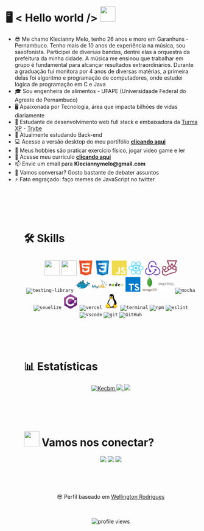 ### <h1>🖥 < Hello world /> <img src = "https://raw.githubusercontent.com/MartinHeinz/MartinHeinz/master/wave.gif" width ="40px" height="40px"></h1>

<ul>
  <li>😎 Me chamo Klecianny Melo, tenho 26 anos e moro em Garanhuns - Pernambuco. Tenho mais de 10 anos de experiência na música, sou saxofonista. Participei de diversas bandas, dentre elas a orquestra da prefeitura da minha cidade. A música me ensinou que trabalhar em grupo é fundamental para alcançar resultados extraordinários. Durante a graduação fui monitora por 4 anos de diversas matérias, a primeira delas foi algoritmo e programação de computadores, onde estudei lógica de programação em C e Java</li>
  <li>🎓 Sou engenheira de alimentos - UFAPE (Universidaade Federal do Agreste de Pernambuco)</li>
  <li>🖥 Apaixonada por Tecnologia, área que impacta bilhões de vidas diariamente</li>
  <li>🔭 Estudante de desenvolvimento web full stack e embaixadora da  <a href="https://www.xpinc.com/" target="_blank">Turma XP</a> - <a href="https://betrybe.com" target="_blank">Trybe</a></li>
  <li>🌱 Atualmente estudando Back-end</li>
  <li>💻 Acesse a versão desktop do meu portifólio <a href="https://portfolio-kecbm.vercel.app/" target="_blank"><b>clicando aqui</b></a></li>
  <li>🤔 Meus hobbies são praticar exercício físico, jogar video game e ler</li>
  <li>📝 Acesse meu curriculo <a href="https://www.cvkeep.com/cv/7e863938f1cc31f1755d834316835807" target="_blank"><b>clicando aqui</b></a></li>
  <li>📫 Envie um email para <b>Kleciannymelo@gmail.com</b></li>
  <li>💬 Vamos conversar? Gosto bastante de debater assuntos</li>
  <li>⚡ Fato engraçado: faço memes de JavaScript no twitter</li>
<ul>
<br><br><br>
<br>
  <h1>🛠 Skills</h1>
  <div align="center" style="margin-top: 30px" style="display: inline_block">
  <code><img height="40" width="40" src="https://raw.githubusercontent.com/jmnote/z-icons/master/svg/c.svg"/></code>
  <code><img height="40" width="40" src="https://cdn.jsdelivr.net/gh/devicons/devicon/icons/java/java-original.svg"/></code>
  <code><img title="HTML5" alt="HTML" height="40" width="40" src="https://raw.githubusercontent.com/devicons/devicon/master/icons/html5/html5-original.svg"></code>
  <code><img title="CSS3" alt="CSS" height="40" width="40" src="https://raw.githubusercontent.com/devicons/devicon/master/icons/css3/css3-original.svg"></code>
  <code><img title="JavaScript" alt="JavaScript" height="40" width="40" src="https://raw.githubusercontent.com/devicons/devicon/master/icons/javascript/javascript-plain.svg"></code>
  <code><img title="React" alt="React" height="40" width="40" src="https://raw.githubusercontent.com/devicons/devicon/master/icons/react/react-original.svg"></code>
  <code><img title="Redux" alt="redux" height="40" width="40" src="https://raw.githubusercontent.com/devicons/devicon/master/icons/redux/redux-original.svg"></code>
  <code><img title="Jest" alt="Jest" height="40" width="40" src="https://raw.githubusercontent.com/devicons/devicon/master/icons/jest/jest-plain.svg"></code>
  <code><img src="https://testing-library.com/img/logo-large.png" alt="testing-library" width="40" height="40"/></code>
   <code><img alt="Docker" height="40" width="40" src="https://raw.githubusercontent.com/devicons/devicon/master/icons/docker/docker-original.svg"></code>
  <code><img src="https://raw.githubusercontent.com/devicons/devicon/master/icons/mysql/mysql-original-wordmark.svg" alt="mysql" width="40" height="40"/></code>
  <code><img src="https://raw.githubusercontent.com/devicons/devicon/master/icons/nodejs/nodejs-original-wordmark.svg" alt="nodejs" width="40" height="40"/></code>
   <code><img alt="TypeScript.js" height="40" width="40" src="https://raw.githubusercontent.com/devicons/devicon/master/icons/typescript/typescript-original.svg"></code>
  <code><img src="https://raw.githubusercontent.com/devicons/devicon/master/icons/mongodb/mongodb-original-wordmark.svg" alt="mongodb" width="40" height="40"/></code>
  <code><img src="https://raw.githubusercontent.com/devicons/devicon/master/icons/express/express-original-wordmark.svg" alt="express" width="40" height="40"/></code>
  <code><img src="https://cdn.jsdelivr.net/gh/devicons/devicon/icons/mocha/mocha-plain.svg" alt="mocha" height="40" width="40" /></code>
  <code><img src="https://cdn.jsdelivr.net/gh/devicons/devicon/icons/sequelize/sequelize-original.svg" alt="seuelize" height="40" width="40" /></code>
  <code><img src="https://raw.githubusercontent.com/devicons/devicon/master/icons/csharp/csharp-original.svg" alt="csharp" width="40" height="40"/></code>
  <code><img alt="vercel" height="40px" width="40" src="https://www.svgrepo.com/show/327408/logo-vercel.svg"></code>
  <code><img src="https://raw.githubusercontent.com/devicons/devicon/master/icons/linux/linux-original.svg" alt="linux" width="40" height="40" /></code>
   <code><img alt="terminal" height="40px" width="40" src="https://cdn.svgporn.com/logos/terminal.svg"></code>
  <code><img alt="npm" height="40" width="40" src="https://cdn.jsdelivr.net/gh/devicons/devicon/icons/npm/npm-original-wordmark.svg" /></code>
  <code><img src="https://cdn.jsdelivr.net/gh/devicons/devicon/icons/eslint/eslint-original.svg" alt="eslint" height="40" width="40" /></code>
  <code><img title="Vscode" alt="Vscode" height="40" width="40" src="https://cdn.jsdelivr.net/gh/devicons/devicon/icons/vscode/vscode-original.svg" /></code>
  <code><img src="https://cdn.jsdelivr.net/gh/devicons/devicon/icons/git/git-original.svg" alt="git" height="40" width="40" /></code>
  <code><img title="GitHub" alt="GitHub" height="40" width="40" src="https://cdn.jsdelivr.net/gh/devicons/devicon/icons/github/github-original.svg" /></code>
</div>
<br><br><br>
<br>
  <h1>📊 Estatísticas</h1>
<p align=center>
  <div align=center>
    <a href="https://github.com/Kecbm" title="Kecbm profile">
      <img width=396 src="https://github-readme-streak-stats.herokuapp.com/?user=Kecbm&theme=react&border=61dafb&hide_border=true" alt="Kecbm" />
    </a>
    <a href="https://github.com/Kecbm" title="Kecbm profile">
      <img width=396 src="https://github-readme-stats.vercel.app/api?username=Kecbm&show_icons=true&theme=react&border_color=61dafb&hide_border=true" />
    </a>
    <a href="https://github.com/Kecbm" title="Kecbm profile">
      <img width=396 src="https://github-readme-stats.vercel.app/api/top-langs/?username=Kecbm&hide=c%23,powershell,Mathematica,Ruby,Objective-C,Objective-C%2b%2b,Cuda&title_color=61dafb&text_color=ffffff&icon_color=61dafb&bg_color=20232a&langs_count=8&layout=compact&border_color=61dafb&hide_border=true" />
    </a>
  <br>
  <br>
  </div>
</p>
<br><br>
  <h1><img src="https://github.com/shahriarshafin/shahriarshafin/blob/development/Assets/handshake.gif?raw=true" width="40" height="40" /> Vamos nos conectar?</h1>
  <div align="center">
  <a href="https://www.linkedin.com/in/kecbm/" target="_blank"><img src="https://img.shields.io/badge/-LinkedIn-%230077B5?style=for-the-badge&logo=linkedin&logoColor=white" target="_blank"></a> 
  <a href="https://www.instagram.com/kecbm/" target="_blank"><img src="https://img.shields.io/badge/-Instagram-%23E4405F?style=for-the-badge&logo=instagram&logoColor=white" target="_blank"></a>
  <a href="https://twitter.com/Kecbm" target="_blank"><img src="https://img.shields.io/badge/Twitter-1DA1F2?style=for-the-badge&logo=twitter&logoColor=white" target="_blank"></a>
<br>
<br>
</div>
</p>
<br>
<br>
<div align="center">
  <p>
    😎 Perfil baseado em <a href="https://github.com/SrTonn" target="_blank">Wellington Rodrigues</a>
  </p>
<br>
<br>
  <img src="https://komarev.com/ghpvc/?username=Kecbm" alt="profile views" />
</div>
<br><br><br>


